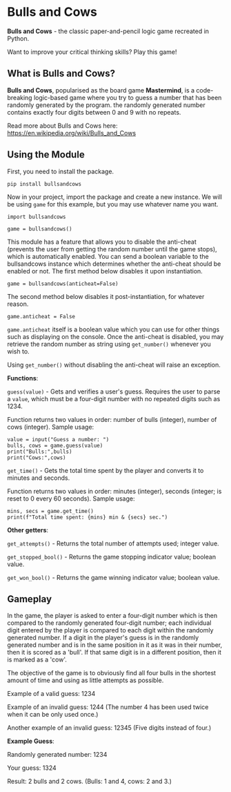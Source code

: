 
# Bulls and Cows
**Bulls and Cows** - the classic paper-and-pencil logic game recreated in Python.

Want to improve your critical thinking skills? Play this game!

## What is Bulls and Cows?
**Bulls and Cows**, popularised as the board game **Mastermind**, is a code-breaking logic-based game where you try to guess a number that has been randomly generated by the program. the randomly generated number contains exactly four digits between 0 and 9 with no repeats.

Read more about Bulls and Cows here: https://en.wikipedia.org/wiki/Bulls_and_Cows

## Using the Module
First, you need to install the package.

```pip install bullsandcows```

Now in your project, import the package and create a new instance. We will be using ```game``` for this example, but you may use whatever name you want.

```
import bullsandcows

game = bullsandcows()
```

This module has a feature that allows you to disable the anti-cheat (prevents the user from getting the random number until the game stops), which is automatically enabled. You can send a boolean variable to the bullsandcows instance which determines whether the anti-cheat should be enabled or not. The first method below disables it upon instantiation.

```
game = bullsandcows(anticheat=False)
```

The second method below disables it post-instantiation, for whatever reason.

```
game.anticheat = False
```

```game.anticheat``` itself is a boolean value which you can use for other things such as displaying on the console. Once the anti-cheat is disabled, you may retrieve the random number as string using ```get_number()``` whenever you wish to.

Using ```get_number()``` without disabling the anti-cheat will raise an exception.

**Functions**:

```guess(value)``` - Gets and verifies a user's guess. Requires the user to parse a ```value```, which must be a four-digit number with no repeated digits such as 1234. 

Function returns two values in order: number of bulls (integer), number of cows (integer). Sample usage:

```
value = input("Guess a number: ")
bulls, cows = game.guess(value)
print("Bulls:",bulls)
print("Cows:",cows)
```

```get_time()``` - Gets the total time spent by the player and converts it to minutes and seconds.

Function returns two values in order: minutes (integer), seconds (integer; is reset to 0 every 60 seconds). Sample usage:

```
mins, secs = game.get_time()
print(f"Total time spent: {mins} min & {secs} sec.")
```

**Other getters**:

```get_attempts()``` - Returns the total number of attempts used; integer value.

```get_stopped_bool()``` - Returns the game stopping indicator value; boolean value.

```get_won_bool()``` - Returns the game winning indicator value; boolean value.

## Gameplay
In the game, the player is asked to enter a four-digit number which is then compared to the randomly generated four-digit number; each individual digit entered by the player is compared to each digit within the randomly generated number. If a digit in the player's guess is in the randomly generated number and is in the same position in it as it was in their number, then it is scored as a 'bull'. If that same digit is in a different position, then it is marked as a 'cow'.

The objective of the game is to obviously find all four bulls in the shortest amount of time and using as little attempts as possible.

Example of a valid guess: 1234

Example of an invalid guess: 1244 (The number 4 has been used twice when it can be only used once.)

Another example of an invalid guess: 12345 (Five digits instead of four.)

**Example Guess**:

Randomly generated number: 1234

Your guess: 1324

Result: 2 bulls and 2 cows. (Bulls: 1 and 4, cows: 2 and 3.)
